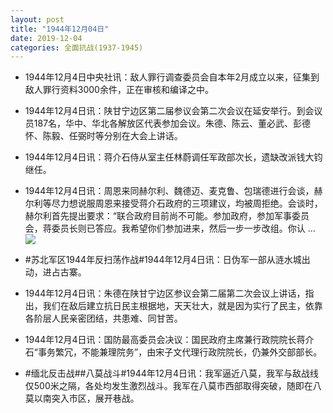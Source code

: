 ```yaml
---
layout: post
title: "1944年12月04日"
date: 2019-12-04
categories: 全面抗战(1937-1945)
---
```


<meta name="referrer" content="no-referrer" />

- 1944年12月4日中央社讯：敌人罪行调查委员会自本年2月成立以来，征集到敌人罪行资料3000余件，正在审核和编译之中。 

- 1944年12月4日讯：陕甘宁边区第二届参议会第二次会议在延安举行。到会议员187名，华中、华北各解放区代表参加会议。朱德、陈云、董必武、彭德怀、陈毅、任弼时等分别在大会上讲话。 

- 1944年12月4日讯：蒋介石侍从室主任林蔚调任军政部次长，遗缺改派钱大钧继任。 

- 1944年12月4日讯：周恩来同赫尔利、魏德迈、麦克鲁、包瑞德进行会谈，赫尔利等尽力想说服周恩来接受蒋介石政府的三项建议，均被周拒绝。会谈时，赫尔利首先提出要求：“联合政府目前尚不可能。参加政府，参加军事委员会，蒋委员长则已答应。我希望你们参加进来，然后一步一步改组。你认 ... <br/><img src="https://wx2.sinaimg.cn/large/aca367d8ly1g9kuh5oyf9j20c80z90tn.jpg" />

- #苏北军区1944年反扫荡作战#1944年12月4日讯：日伪军一部从涟水城出动，进占古寨。 

- 1944年12月4日讯：朱德在陕甘宁边区参议会第二届第二次会议上讲话，指出，我们在敌后建立抗日民主根据地，天天壮大，就是因为实行了民主，依靠各阶层人民亲密团结，共患难、同甘苦。 

- 1944年12月4日讯：国防最高委员会决议：国民政府主席兼行政院院长蒋介石“事务繁冗，不能兼理院务”，由宋子文代理行政院院长，仍兼外交部部长。 

- #缅北反击战##八莫战斗#1944年12月4日讯：我军逼近八莫，我军与敌战线仅500米之隔，各处均发生激烈战斗。我军在八莫市西部取得突破，随即在八莫以南突入市区，展开巷战。 

